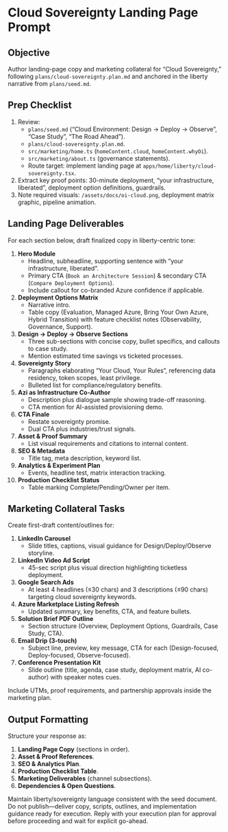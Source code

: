 # Cloud Sovereignty Landing Page Prompt

## Objective

Author landing-page copy and marketing collateral for “Cloud Sovereignty,” following `plans/cloud-sovereignty.plan.md` and anchored in the liberty narrative from `plans/seed.md`.

## Prep Checklist

1. Review:
   - `plans/seed.md` (“Cloud Environment: Design → Deploy → Observe”, “Case Study”, “The Road Ahead”).
   - `plans/cloud-sovereignty.plan.md`.
   - `src/marketing/home.ts` (`homeContent.cloud`, `homeContent.whyOi`).
   - `src/marketing/about.ts` (governance statements).
   - Route target: implement landing page at `apps/home/liberty/cloud-sovereignty.tsx`.
2. Extract key proof points: 30-minute deployment, “your infrastructure, liberated”, deployment option definitions, guardrails.
3. Note required visuals: `/assets/docs/oi-cloud.png`, deployment matrix graphic, pipeline animation.

## Landing Page Deliverables

For each section below, draft finalized copy in liberty-centric tone:

1. **Hero Module**
   - Headline, subheadline, supporting sentence with “your infrastructure, liberated”.
   - Primary CTA (`Book an Architecture Session`) & secondary CTA (`Compare Deployment Options`).
   - Include callout for co-branded Azure confidence if applicable.
2. **Deployment Options Matrix**
   - Narrative intro.
   - Table copy (Evaluation, Managed Azure, Bring Your Own Azure, Hybrid Transition) with feature checklist notes (Observability, Governance, Support).
3. **Design → Deploy → Observe Sections**
   - Three sub-sections with concise copy, bullet specifics, and callouts to case study.
   - Mention estimated time savings vs ticketed processes.
4. **Sovereignty Story**
   - Paragraphs elaborating “Your Cloud, Your Rules”, referencing data residency, token scopes, least privilege.
   - Bulleted list for compliance/regulatory benefits.
5. **Azi as Infrastructure Co-Author**
   - Description plus dialogue sample showing trade-off reasoning.
   - CTA mention for AI-assisted provisioning demo.
6. **CTA Finale**
   - Restate sovereignty promise.
   - Dual CTA plus industries/trust signals.
7. **Asset & Proof Summary**
   - List visual requirements and citations to internal content.
8. **SEO & Metadata**
   - Title tag, meta description, keyword list.
9. **Analytics & Experiment Plan**
   - Events, headline test, matrix interaction tracking.
10. **Production Checklist Status**
    - Table marking Complete/Pending/Owner per item.

## Marketing Collateral Tasks

Create first-draft content/outlines for:

1. **LinkedIn Carousel**
   - Slide titles, captions, visual guidance for Design/Deploy/Observe storyline.
2. **LinkedIn Video Ad Script**
   - 45-sec script plus visual direction highlighting ticketless deployment.
3. **Google Search Ads**
   - At least 4 headlines (≤30 chars) and 3 descriptions (≤90 chars) targeting cloud sovereignty keywords.
4. **Azure Marketplace Listing Refresh**
   - Updated summary, key benefits, CTA, and feature bullets.
5. **Solution Brief PDF Outline**
   - Section structure (Overview, Deployment Options, Guardrails, Case Study, CTA).
6. **Email Drip (3-touch)**
   - Subject line, preview, key message, CTA for each (Design-focused, Deploy-focused, Observe-focused).
7. **Conference Presentation Kit**
   - Slide outline (title, agenda, case study, deployment matrix, AI co-author) with speaker notes cues.

Include UTMs, proof requirements, and partnership approvals inside the marketing plan.

## Output Formatting

Structure your response as:

1. **Landing Page Copy** (sections in order).
2. **Asset & Proof References**.
3. **SEO & Analytics Plan**.
4. **Production Checklist Table**.
5. **Marketing Deliverables** (channel subsections).
6. **Dependencies & Open Questions**.

Maintain liberty/sovereignty language consistent with the seed document. Do not publish—deliver copy, scripts, outlines, and implementation guidance ready for execution. Reply with your execution plan for approval before proceeding and wait for explicit go-ahead.
